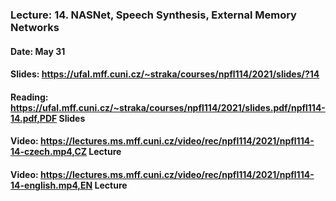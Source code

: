 ### Lecture: 14. NASNet, Speech Synthesis, External Memory Networks
#### Date: May 31
#### Slides: https://ufal.mff.cuni.cz/~straka/courses/npfl114/2021/slides/?14
#### Reading: https://ufal.mff.cuni.cz/~straka/courses/npfl114/2021/slides.pdf/npfl114-14.pdf,PDF Slides
#### Video: https://lectures.ms.mff.cuni.cz/video/rec/npfl114/2021/npfl114-14-czech.mp4,CZ Lecture
#### Video: https://lectures.ms.mff.cuni.cz/video/rec/npfl114/2021/npfl114-14-english.mp4,EN Lecture
